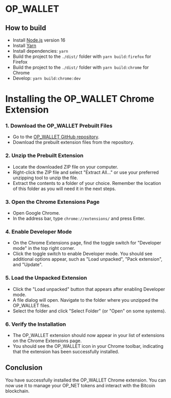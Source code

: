 # OP_WALLET

## How to build

- Install [Node.js](https://nodejs.org) version 16
- Install [Yarn](https://yarnpkg.com/en/docs/install)
- Install dependencies: `yarn`
- Build the project to the `./dist/` folder with `yarn build:firefox` for Firefox
- Build the project to the `./dist/` folder with `yarn build:chrome` for Chrome
- Develop: `yarn build:chrome:dev`

# Installing the OP_WALLET Chrome Extension

### 1. Download the OP_WALLET Prebuilt Files

- Go to the [OP_WALLET GitHub repository](https://github.com/btc-vision/opwallet).
- Download the prebuilt extension files from the repository.

### 2. Unzip the Prebuilt Extension

- Locate the downloaded ZIP file on your computer.
- Right-click the ZIP file and select "Extract All..." or use your preferred unzipping tool to unzip the file.
- Extract the contents to a folder of your choice. Remember the location of this folder as you will need it in the next steps.

### 3. Open the Chrome Extensions Page

- Open Google Chrome.
- In the address bar, type `chrome://extensions/` and press Enter.

### 4. Enable Developer Mode

- On the Chrome Extensions page, find the toggle switch for "Developer mode" in the top right corner.
- Click the toggle switch to enable Developer mode. You should see additional options appear, such as "Load unpacked", "Pack extension", and "Update".

### 5. Load the Unpacked Extension

- Click the "Load unpacked" button that appears after enabling Developer mode.
- A file dialog will open. Navigate to the folder where you unzipped the OP_WALLET files.
- Select the folder and click "Select Folder" (or "Open" on some systems).

### 6. Verify the Installation

- The OP_WALLET extension should now appear in your list of extensions on the Chrome Extensions page.
- You should see the OP_WALLET icon in your Chrome toolbar, indicating that the extension has been successfully installed.

## Conclusion

You have successfully installed the OP_WALLET Chrome extension. You can now use it to manage your OP_NET tokens and interact with the Bitcoin blockchain.
